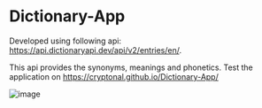 # Dictionary-App
Developed using following api:
https://api.dictionaryapi.dev/api/v2/entries/en/. 

This api provides the synonyms, meanings and phonetics. Test the application on https://cryptonal.github.io/Dictionary-App/

![image](https://github.com/Cryptonal/Dictionary-App/assets/32817201/6b485def-6c3c-4ed5-9ce8-549e8001a16c)
